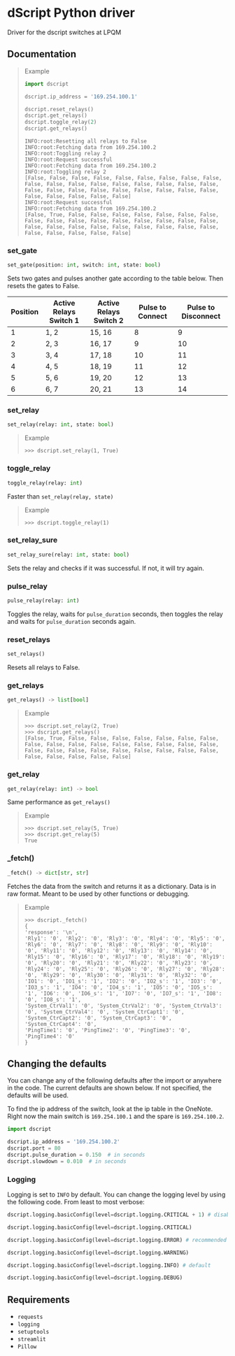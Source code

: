 # dScript Python driver
Driver for the dscript switches at LPQM

## Documentation

> Example
> ```python
> import dscript
> 
> dscript.ip_address = '169.254.100.1'
> 
> dscript.reset_relays()
> dscript.get_relays()
> dscript.toggle_relay(2)
> dscript.get_relays()
> ```
> ```
> INFO:root:Resetting all relays to False
> INFO:root:Fetching data from 169.254.100.2
> INFO:root:Toggling relay 2
> INFO:root:Request successful
> INFO:root:Fetching data from 169.254.100.2
> INFO:root:Toggling relay 2
> [False, False, False, False, False, False, False, False, False, False, False, False, False, False, False, False, False, False, False, False, False, False, False, False, False, False, False, False, False, False, False, False]
> INFO:root:Request successful
> INFO:root:Fetching data from 169.254.100.2
> [False, True, False, False, False, False, False, False, False, False, False, False, False, False, False, False, False, False, False, False, False, False, False, False, False, False, False, False, False, False, False, False]
> ```

### set_gate

```python
set_gate(position: int, switch: int, state: bool)
```
Sets two gates and pulses another gate according to the table below. Then resets the gates to False.

| Position | Active Relays Switch 1 | Active Relays Switch 2 | Pulse to Connect | Pulse to Disconnect |
|----------|------------------------|------------------------|------------------|---------------------|
| 1        | 1, 2                   | 15, 16                 | 8                | 9                   |
| 2        | 2, 3                   | 16, 17                 | 9                | 10                  |
| 3        | 3, 4                   | 17, 18                 | 10               | 11                  |
| 4        | 4, 5                   | 18, 19                 | 11               | 12                  |
| 5        | 5, 6                   | 19, 20                 | 12               | 13                  |
| 6        | 6, 7                   | 20, 21                 | 13               | 14                  |

### set_relay
```python 
set_relay(relay: int, state: bool)
```

> Example
> ```pycon
> >>> dscript.set_relay(1, True)
> ```

### toggle_relay
```python
toggle_relay(relay: int)
```

Faster than `set_relay(relay, state)`

> Example
> ```pycon
> >>> dscript.toggle_relay(1)
> ```

### set_relay_sure
```python
set_relay_sure(relay: int, state: bool)
```

Sets the relay and checks if it was successful. If not, it will try again.

### pulse_relay
```python
pulse_relay(relay: int)
```

Toggles the relay, waits for `pulse_duration` seconds, then toggles the relay and waits for `pulse_duration` seconds again.

### reset_relays
```python
set_relays()
```

Resets all relays to False.

### get_relays
```python
get_relays() -> list[bool]
```

> Example
> ```pycon
> >>> dscript.set_relay(2, True)
> >>> dscript.get_relays()
> [False, True, False, False, False, False, False, False, False, False, False, False, False, False, False, False, False, False, False, False, False, False, False, False, False, False, False, False, False, False, False, False]
> ```

### get_relay 
```python
get_relay(relay: int) -> bool
```
Same performance as `get_relays()`

> Example
> ```pycon
> >>> dscript.set_relay(5, True)
> >>> dscript.get_relay(5)
> True
> ```

### _fetch()
```python
_fetch() -> dict[str, str]
```

Fetches the data from the switch and returns it as a dictionary.
Data is in raw format. Meant to be used by other functions or debugging.

> Example
> ```pycon
> >>> dscript._fetch()
> {
> 'response': '\n', 
> 'Rly1': '0', 'Rly2': '0', 'Rly3': '0', 'Rly4': '0', 'Rly5': '0', 'Rly6': '0', 'Rly7': '0', 'Rly8': '0', 'Rly9': '0', 'Rly10': '0', 'Rly11': '0', 'Rly12': '0', 'Rly13': '0', 'Rly14': '0', 'Rly15': '0', 'Rly16': '0', 'Rly17': '0', 'Rly18': '0', 'Rly19': '0', 'Rly20': '0', 'Rly21': '0', 'Rly22': '0', 'Rly23': '0', 'Rly24': '0', 'Rly25': '0', 'Rly26': '0', 'Rly27': '0', 'Rly28': '0', 'Rly29': '0', 'Rly30': '0', 'Rly31': '0', 'Rly32': '0', 
> 'IO1': '0', 'IO1_s': '1', 'IO2': '0', 'IO2_s': '1', 'IO3': '0', 'IO3_s': '1', 'IO4': '0', 'IO4_s': '1', 'IO5': '0', 'IO5_s': '1', 'IO6': '0', 'IO6_s': '1', 'IO7': '0', 'IO7_s': '1', 'IO8': '0', 'IO8_s': '1', 
> 'System_CtrVal1': '0', 'System_CtrVal2': '0', 'System_CtrVal3': '0', 'System_CtrVal4': '0', 'System_CtrCapt1': '0', 'System_CtrCapt2': '0', 'System_CtrCapt3': '0', 'System_CtrCapt4': '0', 
> 'PingTime1': '0', 'PingTime2': '0', 'PingTime3': '0', 'PingTime4': '0'
> }
> ```

## Changing the defaults

You can change any of the following defaults after the import or anywhere in the code. The current defaults are shown below.
If not specified, the defaults will be used.

To find the ip address of the switch, look at the ip table in the OneNote.
Right now the main switch is `169.254.100.1` and the spare is `169.254.100.2`.

```python
import dscript

dscript.ip_address = '169.254.100.2'
dscript.port = 80
dscript.pulse_duration = 0.150  # in seconds
dscript.slowdown = 0.010  # in seconds
```

### Logging
Logging is set to `INFO` by default. You can change the logging level by using the following code. From least to most verbose:
```python
dscript.logging.basicConfig(level=dscript.logging.CRITICAL + 1) # disables logging
```
```python
dscript.logging.basicConfig(level=dscript.logging.CRITICAL)
```
```python
dscript.logging.basicConfig(level=dscript.logging.ERROR) # recommended
```
```python
dscript.logging.basicConfig(level=dscript.logging.WARNING)
```
```python
dscript.logging.basicConfig(level=dscript.logging.INFO) # default
```
```python
dscript.logging.basicConfig(level=dscript.logging.DEBUG)
```


## Requirements
- `requests`
- `logging`
- `setuptools`
- `streamlit`
- `Pillow`
